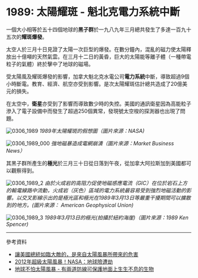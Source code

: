 # 1989: 太陽耀斑 - 魁北克電力系統中斷

一個大小相等於五十四個地球的**黑子群**於一九八九年三月總共發生了多達一百九十五次的**耀斑爆發**。

太空人於三月十日見證了太陽一次巨型的爆發。在數分鐘內，混亂的磁力使太陽釋放出十億噸的天然氣雲。在三月十二日的黃昏，巨大的太陽能等離子體（一種帶電粒子的氣體）終於擊中了地球的磁場。

受太陽風及耀斑爆發的影響，加拿大魁北克水電公司**電力系統**中斷，導致超過9個小時斷電。教育、經濟、航空亦受到影響。是次太陽耀斑估計總共造成了20億美元的損失。

在太空中，**衛星**亦受到了影響而導致數少時的失控。美國的通訊衛星因為高能粒子滲入了電子設備中而發生了超過250個異常，發現號太空梭的探測器也出現了問題。

![0306_1989](./static/0306_1989.jpg)
*1989年太陽耀斑的假想圖（圖片來源：NASA)*

![0306_1989_000](./static/0306_1989_000.jpg)
*強地磁暴造成電網崩潰（圖片來源：Market Business News）*

其黑子群所產生的**極光**於三月三十日從日落到午夜，從加拿大阿拉斯加到美國都可以觀察得到。

![0306_1989_2](./static/0306_1989_2.jpg)
*由於火成岩的高阻力促使地磁感應電流（GIC）在位於岩石上方的輸電線路中流動，火成岩（灰色）區域的電力系統最容易受到強烈地磁活動的影響。以交叉影線示出的是極光區和極光在1989年3月13日等嚴重干擾期間可以擴散到的地方。(圖片來源： American Geophysical Union)*

![0306_1989_3](./static/0306_1989_3.png) *1989年3月13日的極光(拍攝於紐約海崖)（圖片來源：1989 Ken Spencer)*

---

參考資料

- [讓美國總統如臨大敵的，是來自太陽風暴所帶來的危害](http://tech.sina.com.cn/d/s/2018-07-04/doc-ihevauxk0473676.shtml)
- [2012年超級太陽風暴！NASA：地球險遭劫](http://www.epochtimes.com/b5/14/7/26/n4209687.htm)
- [地球不怕太陽風暴 - 有兩道防線可保護地面上生生不息的生物](http://www.people.com.cn/BIG5/paper68/823/107787.html)
